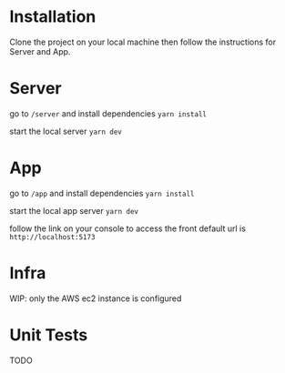 # Installation
Clone the project on your local machine then follow the instructions for Server and App.

# Server

go to ```/server``` and install dependencies ```yarn install```

start the local server ```yarn dev```

# App

go to ```/app``` and install dependencies ```yarn install```

start the local app server ```yarn dev```

follow the link on your console to access the front
default url is ```http://localhost:5173```

# Infra
WIP: only the AWS ec2 instance is configured

# Unit Tests
TODO